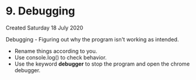# 9. Debugging
Created Saturday 18 July 2020

Debugging - Figuring out why the program isn't working as intended.

* Rename things according to you.
* Use console.log() to check behavior.
* Use the keyword **debugger** to stop the program and open the chrome debugger.


